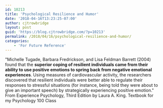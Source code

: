 ```yaml
---
id: 10213
title: 'Psychological Resilience and Humor'
date: '2018-04-16T13:23:25-07:00'
author: cjtrowbridge
layout: post
guid: 'https://blog.cjtrowbridge.com/?p=10213'
permalink: /2018/04/16/psychological-resilience-and-humor/
categories:
    - 'For Future Reference'
---
```


"Michelle Tugade, Barbara Fredrickson, and Lisa Feldman Barrett (2004) found that the **superior coping of resilient individuals came from their ability to use positive emotions to spring back from negative emotional experiences**. Using measures of cardiovascular activity, the researchers discovered that resilient individuals were better able to regulate their responses to stressful situations (for instance, being told they were about to give an important speech) by strategically experiencing positive emotion." From Experience Psychology, Third Edition by Laura A. King. Textbook for my Psychology 100 Class